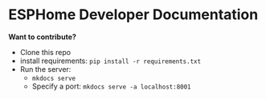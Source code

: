 # ESPHome Developer Documentation

**Want to contribute?**

- Clone this repo
- install requirements: `pip install -r requirements.txt`
- Run the server:
    - `mkdocs serve`
    - Specify a port: `mkdocs serve -a localhost:8001`
